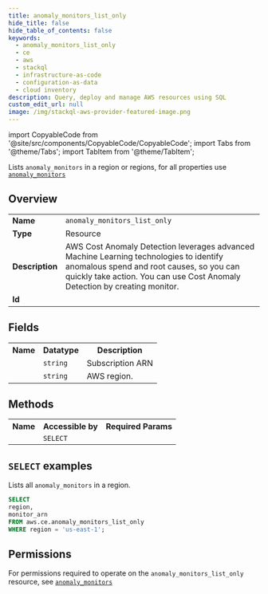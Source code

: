 ```yaml
---
title: anomaly_monitors_list_only
hide_title: false
hide_table_of_contents: false
keywords:
  - anomaly_monitors_list_only
  - ce
  - aws
  - stackql
  - infrastructure-as-code
  - configuration-as-data
  - cloud inventory
description: Query, deploy and manage AWS resources using SQL
custom_edit_url: null
image: /img/stackql-aws-provider-featured-image.png
---
```


import CopyableCode from '@site/src/components/CopyableCode/CopyableCode';
import Tabs from '@theme/Tabs';
import TabItem from '@theme/TabItem';

Lists <code>anomaly_monitors</code> in a region or regions, for all properties use <a href="/services/serviceName/anomaly_monitors/"><code>anomaly_monitors</code></a>

## Overview
<table>
<tbody>
<tr><td><b>Name</b></td><td><code>anomaly_monitors_list_only</code></td></tr>
<tr><td><b>Type</b></td><td>Resource</td></tr>
<tr><td><b>Description</b></td><td>AWS Cost Anomaly Detection leverages advanced Machine Learning technologies to identify anomalous spend and root causes, so you can quickly take action. You can use Cost Anomaly Detection by creating monitor.</td></tr>
<tr><td><b>Id</b></td><td><CopyableCode code="aws.ce.anomaly_monitors_list_only" /></td></tr>
</tbody>
</table>

## Fields
<table>
<tbody>
<tr><th>Name</th><th>Datatype</th><th>Description</th></tr><tr><td><CopyableCode code="monitor_arn" /></td><td><code>string</code></td><td>Subscription ARN</td></tr>
<tr><td><CopyableCode code="region" /></td><td><code>string</code></td><td>AWS region.</td></tr>
</tbody>
</table>

## Methods

<table>
<tbody>
  <tr>
    <th>Name</th>
    <th>Accessible by</th>
    <th>Required Params</th>
  </tr>
  <tr>
    <td><CopyableCode code="list_resources" /></td>
    <td><code>SELECT</code></td>
    <td><CopyableCode code="region" /></td>
  </tr>
</tbody>
</table>

## `SELECT` examples
Lists all <code>anomaly_monitors</code> in a region.
```sql
SELECT
region,
monitor_arn
FROM aws.ce.anomaly_monitors_list_only
WHERE region = 'us-east-1';
```


## Permissions

For permissions required to operate on the <code>anomaly_monitors_list_only</code> resource, see <a href="/services/ce/anomaly_monitors/#permissions"><code>anomaly_monitors</code></a>

